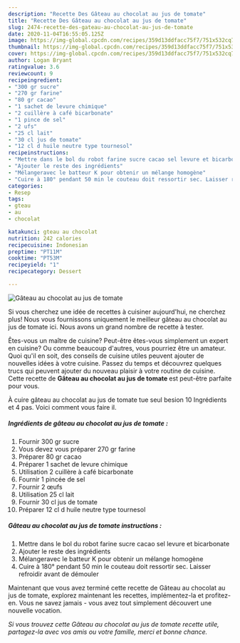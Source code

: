 ```yaml
---
description: "Recette Des Gâteau au chocolat au jus de tomate"
title: "Recette Des Gâteau au chocolat au jus de tomate"
slug: 2474-recette-des-gateau-au-chocolat-au-jus-de-tomate
date: 2020-11-04T16:55:05.125Z
image: https://img-global.cpcdn.com/recipes/359d13ddfacc75f7/751x532cq70/gateau-au-chocolat-au-jus-de-tomate-photo-principale-de-la-recette.jpg
thumbnail: https://img-global.cpcdn.com/recipes/359d13ddfacc75f7/751x532cq70/gateau-au-chocolat-au-jus-de-tomate-photo-principale-de-la-recette.jpg
cover: https://img-global.cpcdn.com/recipes/359d13ddfacc75f7/751x532cq70/gateau-au-chocolat-au-jus-de-tomate-photo-principale-de-la-recette.jpg
author: Logan Bryant
ratingvalue: 3.6
reviewcount: 9
recipeingredient:
- "300 gr sucre"
- "270 gr farine"
- "80 gr cacao"
- "1 sachet de levure chimique"
- "2 cuillère à café bicarbonate"
- "1 pince de sel"
- "2 ufs"
- "25 cl lait"
- "30 cl jus de tomate"
- "12 cl d huile neutre type tournesol"
recipeinstructions:
- "Mettre dans le bol du robot farine sucre cacao sel levure et bicarbonate"
- "Ajouter le reste des ingrédients"
- "Mélangeravec le batteur K pour obtenir un mélange homogène"
- "Cuire à 180° pendant 50 min le couteau doit ressortir sec. Laisser refroidir avant de démouler"
categories:
- Resep
tags:
- gteau
- au
- chocolat

katakunci: gteau au chocolat 
nutrition: 242 calories
recipecuisine: Indonesian
preptime: "PT11M"
cooktime: "PT53M"
recipeyield: "1"
recipecategory: Dessert

---
```



![Gâteau au chocolat au jus de tomate](https://img-global.cpcdn.com/recipes/359d13ddfacc75f7/751x532cq70/gateau-au-chocolat-au-jus-de-tomate-photo-principale-de-la-recette.jpg)

Si vous cherchez une idée de recettes à cuisiner aujourd'hui, ne cherchez plus! Nous vous fournissons uniquement le meilleur gâteau au chocolat au jus de tomate ici. Nous avons un grand nombre de recette à tester.

Êtes-vous un maître de cuisine? Peut-être êtes-vous simplement un expert en cuisine? Ou comme beaucoup d'autres, vous pourriez être un amateur. Quoi qu'il en soit, des conseils de cuisine utiles peuvent ajouter de nouvelles idées à votre cuisine. Passez du temps et découvrez quelques trucs qui peuvent ajouter du nouveau plaisir à votre routine de cuisine. Cette recette de <strong> Gâteau au chocolat au jus de tomate </strong> est peut-être parfaite pour vous.

<!--inarticleads1-->

À cuire gâteau au chocolat au jus de tomate tue seul besion 10 Ingrédients et 4 pas. Voici comment vous faire il.

##### Ingrédients de gâteau au chocolat au jus de tomate :

1. Fournir 300 gr sucre
1. Vous devez vous préparer 270 gr farine
1. Préparer 80 gr cacao
1. Préparer 1 sachet de levure chimique
1. Utilisation 2 cuillère à café bicarbonate
1. Fournir 1 pincée de sel
1. Fournir 2 œufs
1. Utilisation 25 cl lait
1. Fournir 30 cl jus de tomate
1. Préparer 12 cl d huile neutre type tournesol




<!--inarticleads2-->

##### Gâteau au chocolat au jus de tomate instructions :

1. Mettre dans le bol du robot farine sucre cacao sel levure et bicarbonate
1. Ajouter le reste des ingrédients
1. Mélangeravec le batteur K pour obtenir un mélange homogène
1. Cuire à 180° pendant 50 min le couteau doit ressortir sec. Laisser refroidir avant de démouler




<!--inarticleads1-->

<p>
Maintenant que vous avez terminé cette recette de Gâteau au chocolat au jus de tomate, explorez maintenant les recettes, implémentez-la et profitez-en. Vous ne savez jamais - vous avez tout simplement découvert une nouvelle vocation.
</p>

<p>
<i>Si vous trouvez cette Gâteau au chocolat au jus de tomate recette utile, partagez-la avec vos amis ou votre famille, merci et bonne chance.</i>
</p>
